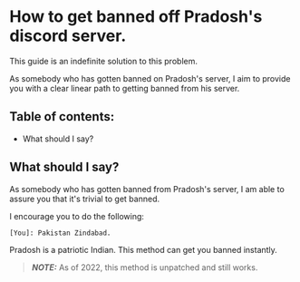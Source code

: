 

# How to get banned off Pradosh's discord server.

This guide is an indefinite solution to this problem.

As somebody who has gotten banned on Pradosh's server, I aim to provide you with a clear linear path to getting banned from his server.


**Table of contents:**
-
- What should I say?


 What should I say?
----


As somebody who has gotten banned from Pradosh's server, I am able to assure you that it's trivial to get banned.

I encourage you to do the following:

```
[You]: Pakistan Zindabad.
```

Pradosh is a patriotic Indian.  This method can get you banned instantly. 

> *__NOTE:__* As of 2022, this method is unpatched and still works.

